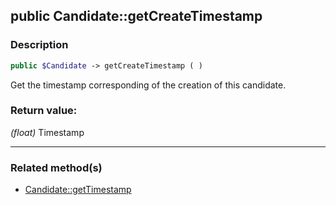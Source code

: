 ## public Candidate::getCreateTimestamp

### Description    

```php
public $Candidate -> getCreateTimestamp ( )
```

Get the timestamp corresponding of the creation of this candidate.    


### Return value:   

*(float)* Timestamp


---------------------------------------

### Related method(s)      

* [Candidate::getTimestamp](../Candidate%20Class/public%20Candidate--getTimestamp.md)    

